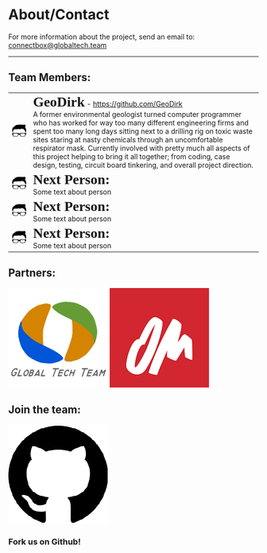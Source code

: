# About/Contact

For more information about the project, send an email to: <connectbox@globaltech.team>
___

## Team Members:
|  |  |
|:---:|:---|
| ![GeoDirk](https://github.com/ConnectBox/website_posts/blob/master/headshot_300.jpg?raw=true)   | <span style="font-family:Tahoma; font-size:2em;">**GeoDirk**</span> - <https://github.com/GeoDirk><br />A former environmental geologist turned computer programmer who has worked for way too many different engineering firms and spent too many long days sitting next to a drilling rig on toxic waste sites staring at nasty chemicals through an uncomfortable respirator mask.  Currently involved with pretty much all aspects of this project helping to bring it all together; from coding, case design, testing, circuit board tinkering, and overall project direction. |
| ![GeoDirk](https://github.com/ConnectBox/website_posts/blob/master/headshot_300.jpg?raw=true)   | <span style="font-family:Tahoma; font-size:2em;">**Next Person:**</span><br /> Some text about person |
| ![GeoDirk](https://github.com/ConnectBox/website_posts/blob/master/headshot_300.jpg?raw=true)   | <span style="font-family:Tahoma; font-size:2em;">**Next Person:**</span><br /> Some text about person |
| ![GeoDirk](https://github.com/ConnectBox/website_posts/blob/master/headshot_300.jpg?raw=true)   | <span style="font-family:Tahoma; font-size:2em;">**Next Person:**</span><br /> Some text about person |

## Partners:

[![Global Tech Team](https://github.com/ConnectBox/website_posts/blob/master/GlobalTechTeam_200.png?raw=true)](http://globaltech.team/)
[![OM](https://github.com/ConnectBox/website_posts/blob/master/om_200.png?raw=true)](http://om.org/)

## Join the team:

[![Github Project](https://github.com/ConnectBox/website_posts/blob/master/github_200.png?raw=true)](https://github.com/ConnectBox/connectbox-pi)

### Fork us on Github!
